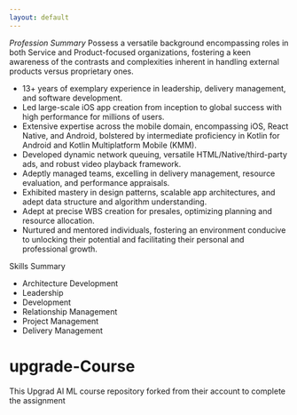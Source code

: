 ```yaml
---
layout: default
---
```

*Profession Summary*
Possess a versatile background encompassing roles in both Service and Product-focused organizations, fostering a keen awareness of the contrasts and complexities inherent in handling external products versus proprietary ones.
- 13+ years of exemplary experience in leadership, delivery management, and software development. 
- Led large-scale iOS app creation from inception to global success with high performance for millions of users. 
- Extensive expertise across the mobile domain, encompassing iOS, React Native, and Android, bolstered by intermediate proficiency in Kotlin for Android and Kotlin Multiplatform Mobile (KMM). 
- Developed dynamic network queuing, versatile HTML/Native/third-party ads, and robust video playback framework. 
- Adeptly managed teams, excelling in delivery management, resource evaluation, and performance appraisals. 
- Exhibited mastery in design patterns, scalable app architectures, and adept data structure and algorithm understanding. 
- Adept at precise WBS creation for presales, optimizing planning and resource allocation. 
- Nurtured and mentored individuals, fostering an environment conducive to unlocking their potential and facilitating their personal and professional growth. 

Skills Summary
- Architecture Development
- Leadership
- Development
- Relationship Management
- Project Management
- Delivery Management

# upgrade-Course

This Upgrad AI ML course repository forked from their account to complete the assignment
